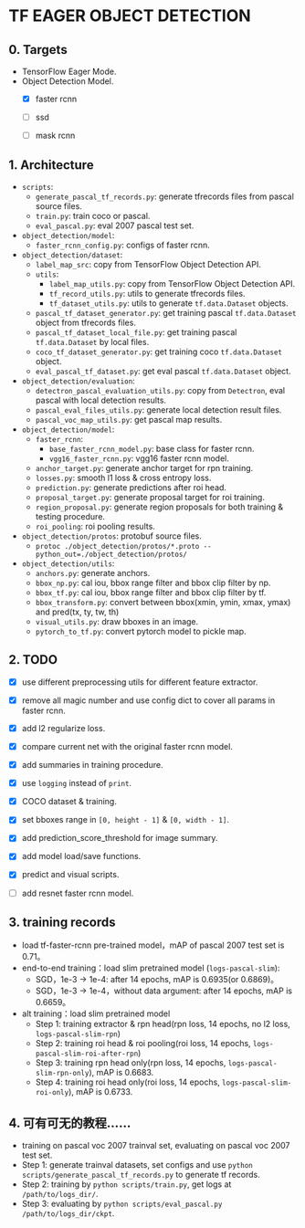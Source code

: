 # TF EAGER OBJECT DETECTION

## 0. Targets
+ TensorFlow Eager Mode.
+ Object Detection Model.
    + [x] faster rcnn
    + [ ] ssd
    + [ ] mask rcnn


## 1. Architecture
+ `scripts`:
    + `generate_pascal_tf_records.py`: generate tfrecords files from pascal source files.
    + `train.py`: train coco or pascal.
    + `eval_pascal.py`: eval 2007 pascal test set.
+ `object_detection/model`:
    + `faster_rcnn_config.py`: configs of faster rcnn.
+ `object_detection/dataset`:
    + `label_map_src`: copy from TensorFlow Object Detection API.
    + `utils`:
        + `label_map_utils.py`: copy from TensorFlow Object Detection API.
        + `tf_record_utils.py`: utils to generate tfrecords files.    
        + `tf_dataset_utils.py`: utils to generate `tf.data.Dataset` objects.
    + `pascal_tf_dataset_generator.py`: get training pascal `tf.data.Dataset` object from tfrecords files.
    + `pascal_tf_dataset_local_file.py`: get training pascal `tf.data.Dataset` by local files.
    + `coco_tf_dataset_generator.py`: get training coco `tf.data.Dataset` object.
    + `eval_pascal_tf_dataset.py`: get eval pascal `tf.data.Dataset` object.
+ `object_detection/evaluation`:
    + `detectron_pascal_evaluation_utils.py`: copy from `Detectron`, eval pascal with local detection results.
    + `pascal_eval_files_utils.py`: generate local detection result files.
    + `pascal_voc_map_utils.py`: get pascal map results.
+ `object_detection/model`:
    + `faster_rcnn`:
        + `base_faster_rcnn_model.py`: base class for faster rcnn.
        + `vgg16_faster_rcnn.py`: vgg16 faster rcnn model.
    + `anchor_target.py`: generate anchor target for rpn training.
    + `losses.py`: smooth l1 loss & cross entropy loss.
    + `prediction.py`: generate predictions after roi head.
    + `proposal_target.py`: generate proposal target for roi training.
    + `region_proposal.py`: generate region proposals for both training & testing procedure.
    + `roi_pooling`: roi pooling results.
+ `object_detection/protos`: protobuf source files.
    + `protoc ./object_detection/protos/*.proto --python_out=./object_detection/protos/ `
+ `object_detection/utils`:
    + `anchors.py`: generate anchors.
    + `bbox_np.py`: cal iou, bbox range filter and bbox clip filter by np.
    + `bbox_tf.py`: cal iou, bbox range filter and bbox clip filter by tf.
    + `bbox_transform.py`: convert between bbox(xmin, ymin, xmax, ymax) and pred(tx, ty, tw, th)
    + `visual_utils.py`: draw bboxes in an image.
    + `pytorch_to_tf.py`: convert pytorch model to pickle map.

## 2. TODO
+ [x] use different preprocessing utils for different feature extractor.
+ [x] remove all magic number and use config dict to cover all params in faster rcnn.
+ [x] add l2 regularize loss.
+ [x] compare current net with the original faster rcnn model.
+ [x] add summaries in training procedure.
+ [x] use `logging` instead of `print`.
+ [x] COCO dataset & training.
+ [x] set bboxes range in `[0, height - 1]` & `[0, width - 1]`.
+ [x] add prediction_score_threshold for image summary.
+ [x] add model load/save functions.
+ [x] predict and visual scripts.
+ [ ] add resnet faster rcnn model.


## 3. training records
+ load tf-faster-rcnn pre-trained model，mAP of pascal 2007 test set is 0.71。
+ end-to-end training：load slim pretrained model (`logs-pascal-slim`):
    + SGD，1e-3 -> 1e-4: after 14 epochs, mAP is 0.6935(or 0.6869)。
    + SGD，1e-3 -> 1e-4，without data argument: after 14 epochs, mAP is 0.6659。
+ alt training：load slim pretrained model
    + Step 1: training extractor & rpn head(rpn loss, 14 epochs, no l2 loss, `logs-pascal-slim-rpn`)
    + Step 2: training roi head & roi pooling(roi loss, 14 epochs, `logs-pascal-slim-roi-after-rpn`)
    + Step 3: training rpn head only(rpn loss, 14 epochs, `logs-pascal-slim-rpn-only`), mAP is 0.6683.
    + Step 4: training roi head only(roi loss, 14 epochs, `logs-pascal-slim-roi-only`), mAP is 0.6733.


## 4. 可有可无的教程……
+ training on pascal voc 2007 trainval set, evaluating on pascal voc 2007 test set.
+ Step 1: generate trainval datasets, set configs and use `python scripts/generate_pascal_tf_records.py` to generate tf records.
+ Step 2: training by `python scripts/train.py`, get logs at `/path/to/logs_dir/`.
+ Step 3: evaluating by `python scripts/eval_pascal.py /path/to/logs_dir/ckpt`.